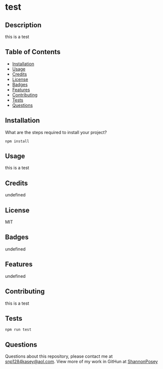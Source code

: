 # test

## Description 
this is a test

## Table of Contents 

* [Installation](#installation)
* [Usage](#usage)
* [Credits](#credits)
* [License](#license)
* [Badges](#badges)
* [Features](#feature)
* [Contributing](#contributing)
* [Tests](#test)
* [Questions](#questions)

## Installation

What are the steps required to install your project?

`
npm install
`

## Usage

this is a test

## Credits

undefined

## License

MIT

## Badges

undefined

## Features

undefined

## Contributing

this is a test

## Tests
 `
npm run test
`

## Questions

Questions about this repository, please contact me at [snp1284kasey@aol.com](mailto:snp1284kasey@aol.com). View more of my work in GitHun at [ShannonPosey](https://github.com/ShannonPosey)
